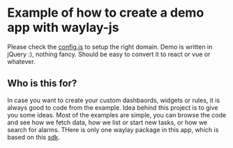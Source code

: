 # Example of how to create a demo app with waylay-js

Please check the [config.js](js/config.js) to setup the right domain. 
Demo is written in jQuery :), nothing fancy. Should be easy to convert it to react or vue or whatever. 

## Who is this for?

In case you want to create your custom dashbaords, widgets or rules, it is always good to code from the example. Idea behind this project is to give you some ideas. Most of the examples are simple, you can browse the code and see how we fetch data, how we list or start new tasks, or how we search for alarms. 
THere is only one waylay package in this app, which is based on this [sdk](https://sdk.waylay.io/).






